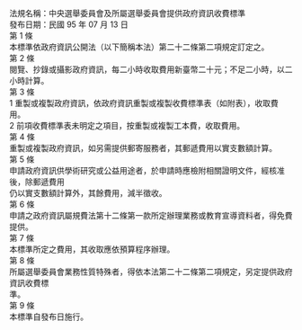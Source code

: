 法規名稱：中央選舉委員會及所屬選舉委員會提供政府資訊收費標準  
發布日期：民國 95 年 07 月 13 日  
第 1 條  
本標準依政府資訊公開法（以下簡稱本法）第二十二條第二項規定訂定之。  
第 2 條  
閱覽、抄錄或攝影政府資訊，每二小時收取費用新臺幣二十元；不足二小時，以二小時計算。  
第 3 條  
1 重製或複製政府資訊，依政府資訊重製或複製收費標準表（如附表），收取費用。  
2 前項收費標準表未明定之項目，按重製或複製工本費，收取費用。  
第 4 條  
重製或複製政府資訊，如另需提供郵寄服務者，其郵遞費用以實支數額計算。  
第 5 條  
申請政府資訊供學術研究或公益用途者，於申請時應檢附相關證明文件，經核准後，除郵遞費用  
仍以實支數額計算外，其餘費用，減半徵收。  
第 6 條  
申請之政府資訊屬規費法第十二條第一款所定辦理業務或教育宣導資料者，得免費提供。  
第 7 條  
本標準所定之費用，其收取應依預算程序辦理。  
第 8 條  
所屬選舉委員會業務性質特殊者，得依本法第二十二條第二項規定，另定提供政府資訊收費標  
準。  
第 9 條  
本標準自發布日施行。  



